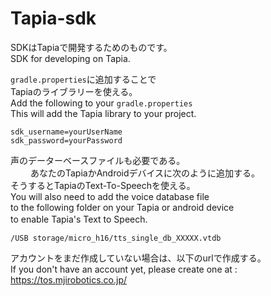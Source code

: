 # Tapia-sdk

SDKはTapiaで開発するためのものです。<br />
SDK for developing on Tapia. <br />

`gradle.properties`に追加することで<br />
Tapiaのライブラリーを使える。<br />
Add the following to your `gradle.properties`<br />
This will add the Tapia library to your project. 

```
sdk_username=yourUserName
sdk_password=yourPassword
```
声のデーターベースファイルも必要である。<br />　　
あなたのTapiaかAndroidデバイスに次のように追加する。<br />
そうするとTapiaのText-To-Speechを使える。<br />
You will also need to add the voice database file<br />
to the following folder on your Tapia or android device<br />
to enable Tapia's Text to Speech. 　　
```
/USB storage/micro_h16/tts_single_db_XXXXX.vtdb
```
アカウントをまだ作成していない場合は、以下のurlで作成する。<br />
If you don't have an account yet, please create one at :<br />
https://tos.mjirobotics.co.jp/
